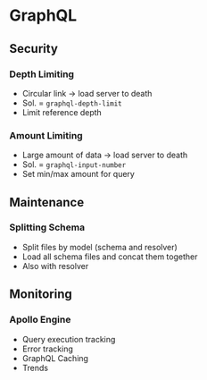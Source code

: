 # GraphQL

## Security

### Depth Limiting
- Circular link -> load server to death
- Sol. = `graphql-depth-limit`
- Limit reference depth

### Amount Limiting
- Large amount of data -> load server to death
- Sol. = `graphql-input-number`
- Set min/max amount for query


## Maintenance

### Splitting Schema
- Split files by model (schema and resolver)
- Load all schema files and concat them together
- Also with resolver


## Monitoring

### Apollo Engine
- Query execution tracking
- Error tracking
- GraphQL Caching
- Trends